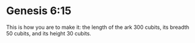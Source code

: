 # Genesis 6:15

This is how you are to make it: the length of the ark 300 cubits, its breadth 50 cubits, and its height 30 cubits.
